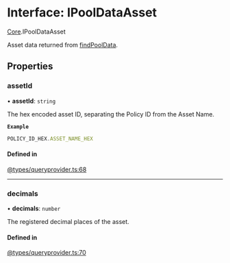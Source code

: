 # Interface: IPoolDataAsset

[Core](../modules/Core.md).IPoolDataAsset

Asset data returned from [findPoolData](Core.IQueryProviderClass.md#findpooldata).

## Properties

### assetId

• **assetId**: `string`

The hex encoded asset ID, separating the Policy ID from the Asset Name.

**`Example`**

```ts
POLICY_ID_HEX.ASSET_NAME_HEX
```

#### Defined in

[@types/queryprovider.ts:68](https://github.com/SundaeSwap-finance/sundae-sdk/blob/main/packages/core/src/@types/queryprovider.ts#L68)

___

### decimals

• **decimals**: `number`

The registered decimal places of the asset.

#### Defined in

[@types/queryprovider.ts:70](https://github.com/SundaeSwap-finance/sundae-sdk/blob/main/packages/core/src/@types/queryprovider.ts#L70)
